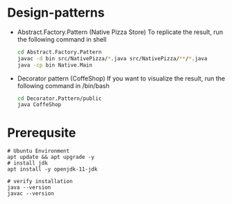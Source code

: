 # Design-patterns
- Abstract.Factory.Pattern (Native Pizza Store)
    To replicate the result, run the following command in shell
    ```bash
    cd Abstract.Factory.Pattern
    javac -d bin src/NativePizza/*.java src/NativePizza/**/*.java
    java -cp bin Native.Main
    ```
- Decorator pattern (CoffeShop)
  If you want to visualize the result, run the following command in /bin/bash
    ```bash
    cd Decorator.Pattern/public
    java CoffeShop
    ```

# Prerequsite
```
# Ubuntu Environment
apt update && apt upgrade -y
# install jdk
apt install -y openjdk-11-jdk

# verify installation
java --version
javac --version

```
